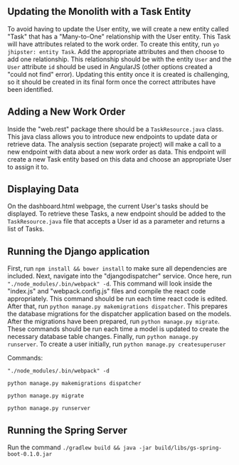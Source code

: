## Updating the Monolith with a Task Entity

To avoid having to update the User entity, we will create a new entity called "Task" that has a "Many-to-One" relationship with the User entity. This Task will have attributes related to the work order. To create this entity, run `yo jhipster: entity Task`. Add the appropriate attributes and then choose to add one relationship. This relationship should be with the entity `User` and the `User` attribute `id` should be used in AngularJS (other options created a "could not find" error). Updating this entity once it is created is challenging, so it should be created in its final form once the correct attributes have been identified.

## Adding a New Work Order

Inside the "web.rest" package there should be a `TaskResource.java` class. This java class allows you to introduce new endpoints to update data or retrieve data. The analysis section (separate project) will make a call to a new endpoint with data about a new work order as data. This endpoint will create a new Task entity based on this data and choose an appropriate User to assign it to.

## Displaying Data

On the dashboard.html webpage, the current User's tasks should be displayed. To retrieve these Tasks, a new endpoint should be added to the `TaskResource.java` file that accepts a User id as a parameter and returns a list of Tasks.

## Running the Django application

First, run `npm install && bower install` to make sure all dependencies are included. Next, navigate into the "djangodispatcher" service. Once here, run `"./node_modules/.bin/webpack" -d`. This command will look inside the "index.js" and "webpack.config.js" files and compile the react code appropriately. This command should be run each time react code is edited. After that, run `python manage.py makemigrations dispatcher`. This prepares the database migrations for the dispatcher application based on the models. After the migrations have been prepared, run `python manage.py migrate`. These commands should be run each time a model is updated to create the necessary database table changes. Finally, run `python manage.py runserver`. To create a user initially, run `python manage.py createsuperuser`

Commands:

`"./node_modules/.bin/webpack" -d`

`python manage.py makemigrations dispatcher`

`python manage.py migrate`

`python manage.py runserver`

## Running the Spring Server

Run the command `./gradlew build && java -jar build/libs/gs-spring-boot-0.1.0.jar`
